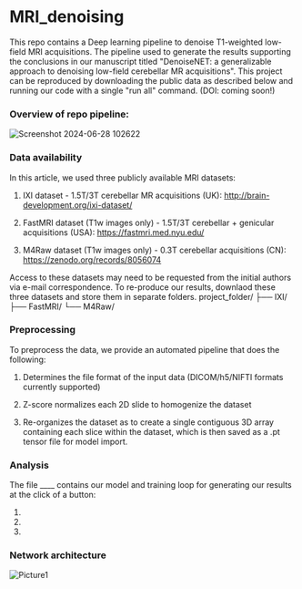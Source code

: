 # MRI_denoising

This repo contains a Deep learning pipeline to denoise T1-weighted low-field MRI acquisitions. The pipeline used to generate the results supporting the conclusions in our manuscript titled "DenoiseNET: a generalizable approach to denoising low-field cerebellar MR acquisitions". This project can be reproduced by downloading the public data as described below and running our code with a single "run all" command.
(DOI: coming soon!) 

### Overview of repo pipeline:
![Screenshot 2024-06-28 102622](https://github.com/erz-7/MRI_denoising/assets/74198413/17194216-360c-4dfe-8599-fa68fffaffaf)

### Data availability
In this article, we used three publicly available MRI datasets:

1. IXI dataset - 1.5T/3T cerebellar MR acquisitions (UK): http://brain-development.org/ixi-dataset/

2. FastMRI dataset (T1w images only) - 1.5T/3T cerebellar + genicular acquisitions (USA): https://fastmri.med.nyu.edu/

3. M4Raw dataset (T1w images only) - 0.3T cerebellar acquisitions (CN): https://zenodo.org/records/8056074

Access to these datasets may need to be requested from the initial authors via e-mail correspondence.
To re-produce our results, downlaod these three datasets and store them in separate folders.
project_folder/
├── IXI/
├── FastMRI/
└── M4Raw/


### Preprocessing
To preprocess the data, we provide an automated pipeline that does the following:

1. Determines the file format of the input data (DICOM/h5/NIFTI formats currently supported)

2. Z-score normalizes each 2D slide to homogenize the dataset

3. Re-organizes the dataset as to create a single contiguous 3D array containing each slice within the dataset, which is then saved as a .pt tensor file for model import.


### Analysis
The file ____ contains our model and training loop for generating our results at the click of a button:

1. 

2.

3.

### Network architecture

![Picture1](https://github.com/erz-7/MRI_denoising/assets/74198413/fe8ad133-8c51-4d90-99b9-b978c901d646)
